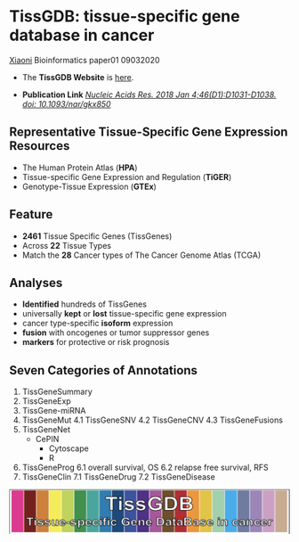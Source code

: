 # TissGDB: tissue-specific gene database in cancer

[Xiaoni](xiaoni0601@gmail.com) Bioinformatics paper01 09032020

- The **TissGDB Website** is [here](https://bioinfo.uth.edu/TissGDB/).

- **Publication Link** [*Nucleic Acids Res.  2018 Jan 4;46(D1):D1031-D1038. doi: 10.1093/nar/gkx850*](https://pubmed.ncbi.nlm.nih.gov/29036590/)

## Representative Tissue-Specific Gene Expression Resources

- The Human Protein Atlas (**HPA**)
- Tissue-specific Gene Expression and Regulation (**TiGER**)
- Genotype-Tissue Expression (**GTEx**)

## Feature

- **2461** Tissue Specific Genes (TissGenes)
- Across **22** Tissue Types
- Match the **28** Cancer types of The Cancer Genome Atlas (TCGA)

## Analyses

- **Identified** hundreds of TissGenes
- universally **kept** or **lost** tissue-specific gene expression
- cancer type-specific **isoform** expression
- **fusion** with oncogenes or tumor suppressor genes
- **markers** for protective or risk prognosis

## Seven Categories of Annotations

1. TissGeneSummary
2. TissGeneExp
3. TissGene-miRNA
4. TissGeneMut
    4.1 TissGeneSNV
    4.2 TissGeneCNV
    4.3 TissGeneFusions
5. TissGeneNet
     - CePIN
        - Cytoscape
        - R
6. TissGeneProg
     6.1 overall survival, OS
     6.2 relapse free survival, RFS
7. TissGeneClin
     7.1 TissGeneDrug
     7.2 TissGeneDisease

[![TissGDB logo](./TissGDB.png)](https://bioinfo.uth.edu/TissGDB/)
